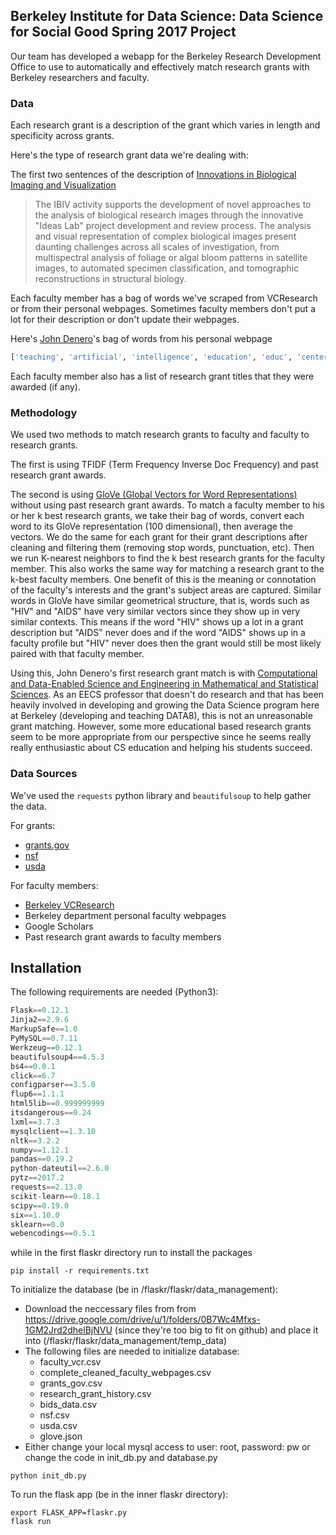 ## Berkeley Institute for Data Science: Data Science for Social Good Spring 2017 Project

Our team has developed a webapp for the Berkeley Research Development Office to use to automatically and effectively match research grants with Berkeley researchers and faculty.

### Data

Each research grant is a description of the grant which varies in length and specificity across grants.

Here's the type of research grant data we're dealing with:

The first two sentences of the description of [Innovations in Biological Imaging and Visualization](https://nsf.gov/funding/pgm_summ.jsp?pims_id=503473&org=NSF&sel_org=NSF&from=fund)
> The IBIV activity supports the development of novel approaches to the analysis of biological research images through the innovative "Ideas Lab" project development and review process. The analysis and visual representation of complex biological images present daunting challenges across all scales of investigation, from multispectral analysis of foliage or algal bloom patterns in satellite images, to automated specimen classification, and tomographic reconstructions in structural biology. 

Each faculty member has a bag of words we've scraped from VCResearch or from their personal webpages. Sometimes faculty members don't put a lot for their description or don't update their webpages.

Here's [John Denero](https://www2.eecs.berkeley.edu/Faculty/Homepages/denero.html)'s bag of words from his personal webpage
```python
['teaching', 'artificial', 'intelligence', 'education', 'educ', 'centers', 'artificial', 'intelligence', 'bair', 'teaching', 'schedule', 'foundations', 'data', 'science', 'mowefr', 'pimentel', 'completion', 'computer', 'science', 'decal', 'anova', 'teaching', 'computer', 'science', 'youth', 'soda', 'foundations', 'data', 'science', 'mowefr', 'completion', 'computer', 'science', 'eecs', 'natural', 'language', 'processing', 'tasks', 'related', 'statistical', 'machine', 'translation', 'cross-lingual', 'alignment', 'translation', 'model', 'estimation', 'translation', 'inference', 'lexicon', 'acquisition', 'unsupervised', 'grammar', 'induction', 'prior', 'spent', 'four', 'scientist', 'google', 'primarily', 'google', 'translate', 'serves', 'billion', 'translation', 'requests', 'refereed', 'naacl', 'acl', 'emnlp', 'conferences', 'author', 'composing', 'textbook', 'programming', 'computer', 'science', 'masters', 'philosophy', 'eecs']
```

Each faculty member also has a list of research grant titles that they were awarded (if any).


### Methodology

We used two methods to match research grants to faculty and faculty to research grants.

The first is using TFIDF (Term Frequency Inverse Doc Frequency) and past research grant awards.


The second is using [GloVe (Global Vectors for Word Representations)](https://nlp.stanford.edu/projects/glove/) without using past research grant awards. To match a faculty member to his or her k best research grants, we take their bag of words, convert each word to its GloVe representation (100 dimensional), then average the vectors. We do the same for each grant for their grant descriptions after cleaning and filtering them (removing stop words, punctuation, etc). Then we run K-nearest neighbors to find the k best research grants for the faculty member. This also works the same way for matching a research grant to the k-best faculty members. One benefit of this is the meaning or connotation of the faculty's interests and the grant's subject areas are captured. Similar words in GloVe have similar geometrical structure, that is, words such as "HIV" and "AIDS" have very similar vectors since they show up in very similar contexts. This means if the word "HIV" shows up a lot in a grant description but "AIDS" never does and if the word "AIDS" shows up in a faculty profile but "HIV" never does then the grant would still be most likely paired with that faculty member.

Using this, John Denero's first research grant match is with [Computational and Data-Enabled Science and Engineering in Mathematical and Statistical Sciences](https://www.grants.gov/web/grants/view-opportunity.html?oppId=289329). As an EECS professor that doesn't do research and that has been heavily involved in developing and growing the Data Science program here at Berkeley (developing and teaching DATA8), this is not an unreasonable grant matching. However, some more educational based research grants seem to be more appropriate from our perspective since he seems really really enthusiastic about CS education and helping his students succeed.


### Data Sources

We've used the ``requests`` python library and ``beautifulsoup`` to help gather the data.

For grants:
- [grants.gov](grants.gov)
- [nsf](nsf.gov)
- [usda](usda.gov)

For faculty members:
- [Berkeley VCResearch](vcresearch.berkeley.edu)
- Berkeley department personal faculty webpages
- Google Scholars
- Past research grant awards to faculty members


## Installation

The following requirements are needed (Python3):

```python
Flask==0.12.1
Jinja2==2.9.6
MarkupSafe==1.0
PyMySQL==0.7.11
Werkzeug==0.12.1
beautifulsoup4==4.5.3
bs4==0.0.1
click==6.7
configparser==3.5.0
flup6==1.1.1
html5lib==0.999999999
itsdangerous==0.24
lxml==3.7.3
mysqlclient==1.3.10
nltk==3.2.2
numpy==1.12.1
pandas==0.19.2
python-dateutil==2.6.0
pytz==2017.2
requests==2.13.0
scikit-learn==0.18.1
scipy==0.19.0
six==1.10.0
sklearn==0.0
webencodings==0.5.1
```

while in the first flaskr directory run to install the packages
```
pip install -r requirements.txt
```


To initialize the database (be in /flaskr/flaskr/data_management):

- Download the neccessary files from from https://drive.google.com/drive/u/1/folders/0B7Wc4Mfxs-1GM2Jrd2dhelBjNVU (since they're too big to fit on github) and place it into (/flaskr/flaskr/data_management/temp_data)
- The following files are needed to initialize database:
    - faculty_vcr.csv
    - complete_cleaned_faculty_webpages.csv
    - grants_gov.csv
    - research_grant_history.csv
    - bids_data.csv
    - nsf.csv
    - usda.csv
    - glove.json
- Either change your local mysql access to user: root, password: pw or change the code in init_db.py and database.py

```
python init_db.py
```

To run the flask app (be in the inner flaskr directory):
```
export FLASK_APP=flaskr.py
flask run
```
